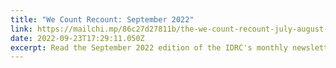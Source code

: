 ```yaml
---
title: "We Count Recount: September 2022"
link: https://mailchi.mp/86c27d27811b/the-we-count-recount-july-august-2022-7283617
date: 2022-09-23T17:29:11.050Z
excerpt: Read the September 2022 edition of the IDRC's monthly newsletter.
---
```

